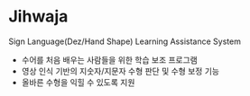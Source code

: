 # Jihwaja
Sign Language(Dez/Hand Shape) Learning Assistance System
 - 수어를 처음 배우는 사람들을 위한 학습 보조 프로그램
 - 영상 인식 기반의 지숫자/지문자 수형 판단 및 수형 보정 기능
 - 올바른 수형을 익힐 수 있도록 지원

